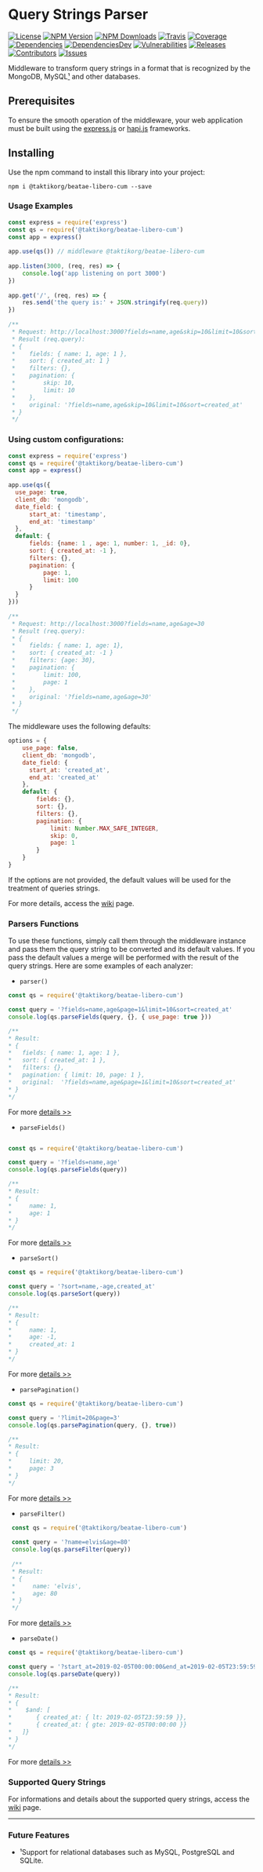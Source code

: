 
Query Strings Parser  
=========================  
[![License][license-image]][license-url] [![NPM Version][npm-image]][npm-url] [![NPM Downloads][downloads-image]][npm-url] [![Travis][travis-image]][travis-url] [![Coverage][coverage-image]][coverage-url] [![Dependencies][dependencies-image]][dependencies-url] [![DependenciesDev][dependencies-dev-image]][dependencies-dev-url] [![Vulnerabilities][known-vulnerabilities-image]][known-vulnerabilities-url]  [![Releases][releases-image]][releases-url]  [![Contributors][contributors-image]][contributors-url] [![Issues][issues-image]][issues-url]
 
Middleware to transform query strings in a format that is recognized by the MongoDB, MySQL[¹](#future-features) and other databases.  
  
## Prerequisites  
To ensure the smooth operation of the middleware, your web application must be built using the [express.js][express] or [hapi.js][hapi] frameworks.  
  
## Installing  
Use the npm command to install this library into your project:  
```shell 
npm i @taktikorg/beatae-libero-cum --save  
```
  
### Usage Examples  
```js 
const express = require('express')  
const qs = require('@taktikorg/beatae-libero-cum')  
const app = express()  
  
app.use(qs()) // middleware @taktikorg/beatae-libero-cum  
  
app.listen(3000, (req, res) => {  
    console.log('app listening on port 3000')  
})  
  
app.get('/', (req, res) => {  
    res.send('the query is:' + JSON.stringify(req.query))  
})  
  
/**  
 * Request: http://localhost:3000?fields=name,age&skip=10&limit=10&sort=created_at  
 * Result (req.query):  
 * {  
 *    fields: { name: 1, age: 1 },  
 *    sort: { created_at: 1 }  
 *    filters: {},  
 *    pagination: {  
 *        skip: 10,  
 *        limit: 10  
 *    },  
 *    original: '?fields=name,age&skip=10&limit=10&sort=created_at'  
 * }  
 */  
```  
  
### Using custom configurations:  
```js 
const express = require('express')  
const qs = require('@taktikorg/beatae-libero-cum')  
const app = express()  
  
app.use(qs({  
  use_page: true,  
  client_db: 'mongodb',  
  date_field: {  
      start_at: 'timestamp',  
      end_at: 'timestamp'  
  },  
  default: {  
      fields: {name: 1 , age: 1, number: 1, _id: 0},  
      sort: { created_at: -1 },  
      filters: {},  
      pagination: {  
          page: 1,  
          limit: 100  
      }  
  }  
}))  
  
/**  
 * Request: http://localhost:3000?fields=name,age&age=30  
 * Result (req.query):  
 * {  
 *    fields: { name: 1, age: 1},  
 *    sort: { created_at: -1 }  
 *    filters: {age: 30},  
 *    pagination: {  
 *        limit: 100,  
 *        page: 1  
 *    },  
 *    original: '?fields=name,age&age=30'  
 * }  
 */  
```  

The middleware uses the following defaults:  
```js  
options = {  
    use_page: false,  
    client_db: 'mongodb',  
    date_field: {  
      start_at: 'created_at',  
      end_at: 'created_at'  
    },
    default: {  
        fields: {},  
        sort: {},  
        filters: {},  
        pagination: {  
            limit: Number.MAX_SAFE_INTEGER,  
            skip: 0,  
            page: 1  
        }          
    }      
}  
```

If the options are not provided, the default values will be used for the treatment of queries strings.  
  
For more details, access the [wiki](https://github.com/taktikorg/beatae-libero-cum/wiki/2.-Usage-Examples) page.  

### Parsers Functions
To use these functions, simply call them through the middleware instance and pass them the query string to be converted and its default values. If you pass the default values ​​a merge will be performed with the result of the query strings. Here are some examples of each analyzer:

- `parser()`

```js
const qs = require('@taktikorg/beatae-libero-cum')

const query = '?fields=name,age&page=1&limit=10&sort=created_at'
console.log(qs.parseFields(query, {}, { use_page: true }))

/**
* Result: 
* {
*   fields: { name: 1, age: 1 },
*   sort: { created_at: 1 },
*   filters: {},
*   pagination: { limit: 10, page: 1 },
*   original:  '?fields=name,age&page=1&limit=10&sort=created_at'
* }
*/
```  
For more [details >>](https://github.com/taktikorg/beatae-libero-cum/wiki/4.-Parsers#parser)

- `parseFields()`

```js

const qs = require('@taktikorg/beatae-libero-cum')

const query = '?fields=name,age'
console.log(qs.parseFields(query))

/**
* Result: 
* { 
*     name: 1,
*     age: 1
* }
*/
```  
For more [details >>](https://github.com/taktikorg/beatae-libero-cum/wiki/4.-Parsers#parsefields)

- `parseSort()`

```js
const qs = require('@taktikorg/beatae-libero-cum')

const query = '?sort=name,-age,created_at'
console.log(qs.parseSort(query))

/**
* Result: 
* { 
*     name: 1,
*     age: -1,
*     created_at: 1
* }
*/
```
For more [details >>](https://github.com/taktikorg/beatae-libero-cum/wiki/4.-Parsers#parsesort)

- `parsePagination()`

```js
const qs = require('@taktikorg/beatae-libero-cum')

const query = '?limit=20&page=3'
console.log(qs.parsePagination(query, {}, true))

/**
* Result: 
* { 
*     limit: 20,
*     page: 3 
* }
*/
```
 For more [details >>](https://github.com/taktikorg/beatae-libero-cum/wiki/4.-Parsers#parsepagination)
 
 - `parseFilter()`
              
```js
 const qs = require('@taktikorg/beatae-libero-cum')
 
 const query = '?name=elvis&age=80'
 console.log(qs.parseFilter(query))
 
 /**
 * Result: 
 * { 
 *     name: 'elvis',
 *     age: 80
 * }
 */
```
For more [details >>](https://github.com/taktikorg/beatae-libero-cum/wiki/4.-Parsers#parsefilter)
 
- `parseDate()`

 ```js
 const qs = require('@taktikorg/beatae-libero-cum')
 
 const query = '?start_at=2019-02-05T00:00:00&end_at=2019-02-05T23:59:59'
 console.log(qs.parseDate(query))
 
 /**
 * Result: 
 * { 
 *    $and: [
 *       { created_at: { lt: 2019-02-05T23:59:59 }},
 *       { created_at: { gte: 2019-02-05T00:00:00 }}
 *   ]}
 * }
 */
 ```
For more [details >>](https://github.com/taktikorg/beatae-libero-cum/wiki/4.-Parsers#parsedate)
 
### Supported Query Strings  
For informations and details about the supported query strings, access the [wiki](https://github.com/taktikorg/beatae-libero-cum/wiki/3.-Supported-Query-Strings) page.  

---------- 

### Future Features  
- ¹Support for relational databases such as MySQL, PostgreSQL and SQLite.


[//]: # (These are reference links used in the body of this note.)
[node.js]: <https://nodejs.org>  
[npm.js]: <https://www.npmjs.com/>  
[express]: <https://expressjs.com>  
[hapi]: <https://hapijs.com/>    
[license-image]: https://img.shields.io/badge/license-Apache%202-blue.svg
[license-url]: https://github.com/taktikorg/beatae-libero-cum/blob/master/LICENSE
[npm-image]: https://img.shields.io/npm/v/@taktikorg/beatae-libero-cum.svg?color=red&logo=npm
[npm-url]: https://npmjs.org/package/@taktikorg/beatae-libero-cum
[downloads-image]: https://img.shields.io/npm/dt/@taktikorg/beatae-libero-cum.svg?logo=npm
[travis-image]: https://img.shields.io/travis/nutes-uepb/@taktikorg/beatae-libero-cum.svg?logo=travis
[travis-url]: https://travis-ci.com/nutes-uepb/@taktikorg/beatae-libero-cum
[coverage-image]: https://coveralls.io/repos/github/nutes-uepb/@taktikorg/beatae-libero-cum/badge.svg
[coverage-url]: https://coveralls.io/github/nutes-uepb/@taktikorg/beatae-libero-cum?branch=master
[known-vulnerabilities-image]: https://snyk.io/test/github/nutes-uepb/@taktikorg/beatae-libero-cum/badge.svg?targetFile=package.json
[known-vulnerabilities-url]: https://snyk.io/test/github/nutes-uepb/@taktikorg/beatae-libero-cum?targetFile=package.json
[dependencies-image]: https://david-dm.org/nutes-uepb/@taktikorg/beatae-libero-cum.svg
[dependencies-url]: https://david-dm.org/nutes-uepb/@taktikorg/beatae-libero-cum
[dependencies-dev-image]: https://david-dm.org/nutes-uepb/@taktikorg/beatae-libero-cum/dev-status.svg
[dependencies-dev-url]: https://david-dm.org/nutes-uepb/@taktikorg/beatae-libero-cum?type=dev
[releases-image]: https://img.shields.io/github/release-date/nutes-uepb/@taktikorg/beatae-libero-cum.svg
[releases-url]: https://github.com/nutes-uepb/ip-allowed/releases
[contributors-image]: https://img.shields.io/github/contributors/nutes-uepb/@taktikorg/beatae-libero-cum.svg?color=green
[contributors-url]: https://github.com/taktikorg/beatae-libero-cum/graphs/contributors
[issues-image]: https://img.shields.io/github/issues/nutes-uepb/@taktikorg/beatae-libero-cum.svg
[issues-url]: https://github.com/taktikorg/beatae-libero-cum/issues
